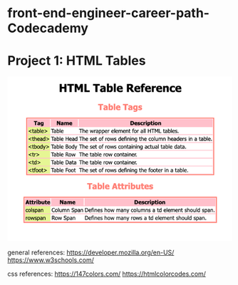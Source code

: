 # front-end-engineer-career-path-Codecademy
# Project 1: HTML Tables
 ![Preview Image](https://github.com/ruffruffarr/html-css-cheatsheet-starting/blob/main/Preview.png)

general references:
https://developer.mozilla.org/en-US/
https://www.w3schools.com/

css references:
https://147colors.com/
https://htmlcolorcodes.com/